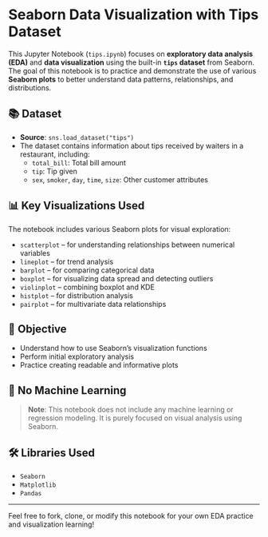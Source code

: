 # Seaborn Data Visualization with Tips Dataset

This Jupyter Notebook (`tips.ipynb`) focuses on **exploratory data analysis (EDA)** and **data visualization** using the built-in **`tips` dataset** from Seaborn. The goal of this notebook is to practice and demonstrate the use of various **Seaborn plots** to better understand data patterns, relationships, and distributions.

## 📚 Dataset
- **Source**: `sns.load_dataset("tips")`
- The dataset contains information about tips received by waiters in a restaurant, including:
  - `total_bill`: Total bill amount
  - `tip`: Tip given
  - `sex`, `smoker`, `day`, `time`, `size`: Other customer attributes

## 📊 Key Visualizations Used
The notebook includes various Seaborn plots for visual exploration:
- `scatterplot` – for understanding relationships between numerical variables
- `lineplot` – for trend analysis
- `barplot` – for comparing categorical data
- `boxplot` – for visualizing data spread and detecting outliers
- `violinplot` – combining boxplot and KDE
- `histplot` – for distribution analysis
- `pairplot` – for multivariate data relationships

## 🧠 Objective
- Understand how to use Seaborn’s visualization functions
- Perform initial exploratory analysis
- Practice creating readable and informative plots

## 🚫 No Machine Learning
> **Note**: This notebook does not include any machine learning or regression modeling. It is purely focused on visual analysis using Seaborn.

## 🛠️ Libraries Used
- `Seaborn`
- `Matplotlib`
- `Pandas`

---

Feel free to fork, clone, or modify this notebook for your own EDA practice and visualization learning!

